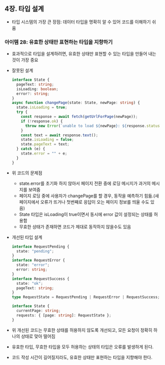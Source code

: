 ## 4장. 타입 설계

- 타입 시스템의 가장 큰 장점: 데이터 타입을 명확히 알 수 있어 코드를 이해하기 쉬움

### 아이템 28: 유효한 상태만 표현하는 타입을 지향하기

- 효과적으로 타입을 설계하려면, 유효한 상태만 표현할 수 있는 타입을 만들어 내는 것이 가장 중요

- 잘못된 설계
  ```typescript
  interface State {
    pageText: string;
    isLoading: boolean;
    error?: string;
  }
  async function changePage(state: State, newPage: string) {
    state.isLoading = true;
    try {
      const response = await fetch(getUrlForPage(newPage));
      if (!response.ok) {
        throw new Error(`unable to load ${newPage}: ${response.statusText}`);
      }
      const text = await response.text();
      state.isLoading = false;
      state.pageText = text;
    } catch (e) {
      state.error = "" + e;
    }
  }
  ```
- 위 코드의 문제점

  - state.error를 초기화 하지 않아서 페이지 전환 중에 로딩 메시지가 과거의 메시지를 보여줌
  - 페이지 로딩 중에 사용자가 changePage를 할 경우, 동작을 예측하기 힘듦.(새 페이지에서 오류가 뜨거나 첫번째로 응답이 오는 페이지 정보를 띄울 수도 있음)
  - State 타입은 isLoading이 true이면서 동시에 error 값이 설정되는 상태를 허용함
  - 무효한 상태가 존재하면 코드가 제대로 동작하지 않을수도 있음

- 개선된 타입 설계

  ```typescript
  interface RequestPending {
    state: "pending";
  }
  interface RequestError {
    state: "error";
    error: string;
  }
  interface RequestSuccess {
    state: "ok";
    pageText: string;
  }
  type RequestState = RequestPending | RequestError | RequestSuccess;

  interface State {
    currentPage: string;
    requests: { [page: string]: RequestState };
  }
  ```

- 위 개선된 코드는 무효한 상태를 허용하지 않도록 개선되고, 모든 요청이 정확히 하나의 상태로 맞아 떨어짐
- 유효한 타입, 무효한 타입을 모두 허용하는 상태의 타입은 오류를 발생하게 된다.
- 코드 작성 시간이 길어질지라도, 유효한 상태만 표현하는 타입을 지향해야 한다.
